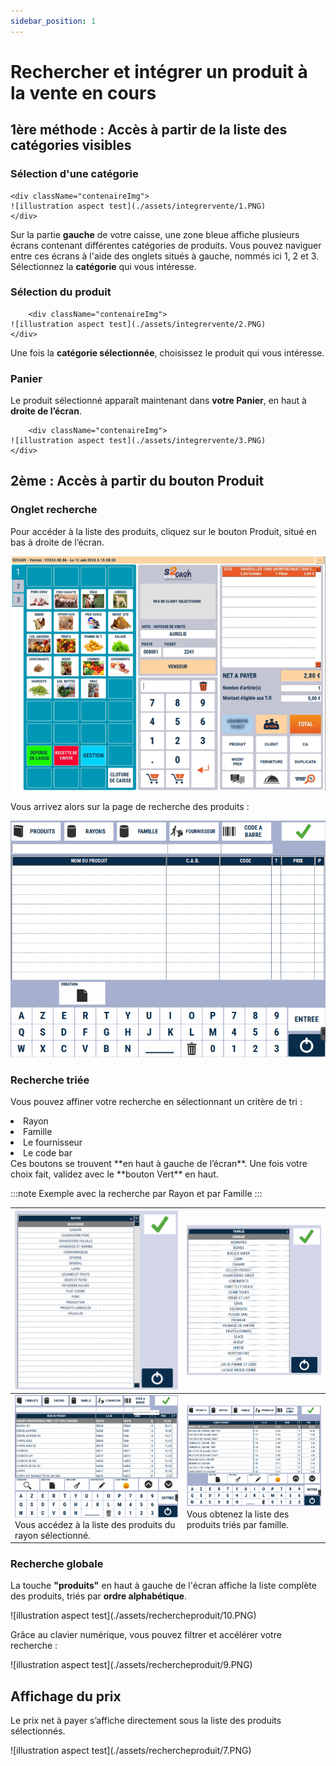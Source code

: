 ```yaml
---
sidebar_position: 1
---
```


# Rechercher et intégrer un produit à la vente en cours

## 1ère méthode : Accès à partir de la liste des catégories visibles

### Sélection d'une catégorie


    <div className="contenaireImg">
    ![illustration aspect test](./assets/integrervente/1.PNG)
    </div>


Sur la partie **gauche** de votre caisse, une zone bleue affiche plusieurs écrans contenant différentes catégories de produits. Vous pouvez naviguer entre ces écrans à l'aide des onglets situés à gauche, nommés ici 1, 2 et 3. Sélectionnez la **catégorie** qui vous intéresse.

### Sélection du produit


        <div className="contenaireImg">
    ![illustration aspect test](./assets/integrervente/2.PNG)
    </div>


Une fois la **catégorie sélectionnée**, choisissez le produit qui vous intéresse.

### Panier 

Le produit sélectionné apparaît maintenant dans **votre Panier**, en haut à **droite de l’écran**.

        <div className="contenaireImg">
    ![illustration aspect test](./assets/integrervente/3.PNG)
    </div>


## 2ème : Accès à partir du bouton Produit

### Onglet recherche

Pour accéder à la liste des produits, cliquez sur le bouton Produit, situé en bas à droite de l’écran.
    <div className="contenaireImg">
    ![illustration aspect test](./assets/integrervente/1.PNG)
    </div>

Vous arrivez alors sur la page de recherche des produits :
    <div className="contenaireImg">
    ![illustration aspect test](./assets/rechercheproduit/2.PNG)
    </div>


### Recherche triée  
Vous pouvez affiner votre recherche en sélectionnant un critère de tri :
<li>Rayon</li><li>Famille</li><li>Le fournisseur</li><li>Le code bar</li>
Ces  boutons se trouvent **en haut à gauche de l’écran**. Une fois votre choix fait, validez avec le **bouton Vert** en haut. 

:::note
Exemple avec la recherche par Rayon et par Famille
:::

|<div className="contenaireImg"> ![illustration aspect test](./assets/rechercheproduit/3.PNG) </div>| <div className="contenaireImg"> ![illustration aspect test](./assets/rechercheproduit/5.PNG) </div>|
|-----------|-----------|
|![illustration aspect test](./assets/rechercheproduit/4.PNG) Vous accédez à la liste des produits du rayon sélectionné.| ![illustration aspect test](./assets/rechercheproduit/8.PNG)  Vous obtenez la liste des produits triés par famille. |

### Recherche globale

La touche **"produits"** en haut à gauche de l'écran affiche la liste complète des produits, triés par **ordre alphabétique**.

<div className="contenaireImg">
    ![illustration aspect test](./assets/rechercheproduit/10.PNG)
</div>

Grâce au clavier numérique, vous pouvez filtrer et accélérer votre recherche :

<div className="contenaireImg">
    ![illustration aspect test](./assets/rechercheproduit/9.PNG)
</div>

## Affichage du prix

Le prix net à payer s’affiche directement sous la liste des produits sélectionnés.

<div className="contenaireImg">
    ![illustration aspect test](./assets/rechercheproduit/7.PNG)
</div>